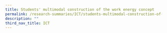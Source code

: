 ```yaml
---
title: Students' multimodal construction of the work energy concept
permalink: /research-summaries/ICT/students-multimodal-construction-of-the-work-energy-concept/
description: ""
third_nav_title: ICT
---
```

